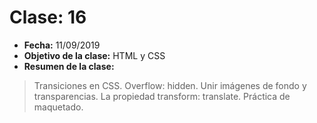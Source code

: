 # Clase: 16
* **Fecha:** 11/09/2019
* **Objetivo de la clase:** HTML y CSS
* **Resumen de la clase:**
> Transiciones en CSS. Overflow: hidden. Unir imágenes de fondo y transparencias. La propiedad transform: translate. Práctica de maquetado. 